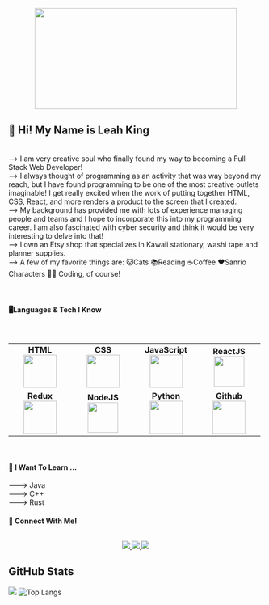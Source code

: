 <p align="center"><img height=200px width=400px src="https://thumbs.gfycat.com/HorribleFrenchChimneyswift-max-1mb.gif"/></p>



<h2>👋 Hi! My Name is Leah King</h2> 
<br>
--> I am very creative soul who finally found my way to becoming a Full Stack Web Developer!<br>
--> I always thought of programming as an activity that was way beyond my reach, but I have found programming to be one of the most creative outlets imaginable!  I get really excited when the work of putting together HTML, CSS, React, and more renders a product to the screen that I created.<br>
-->  My background has provided me with lots of experience managing people and teams and I hope to incorporate this into my programming career. I am also fascinated with cyber security and think it would be very interesting to delve into that!<br>
-->  I own an Etsy shop that specializes in Kawaii stationary, washi tape and planner supplies.<br>
-->  A few of my favorite things are: 🐱Cats 📚Reading ☕Coffee ❤️Sanrio Characters 👩‍💻 Coding, of course!<br>
</br>
<br>
<h4>🖥️Languages & Tech I Know</h4>    
<br>
<table>
<tbody>
 
 <td align="center" width="20%">
<span><b><center>HTML</center></b></span> 
<img height=65px src="https://img.icons8.com/color/2x/html-5.png"> 
</td>

<td align="center" width="20%">
<span><b><center>CSS</center></b></span> 
<img height=65px src="https://img.icons8.com/color/2x/css.png"> 
</td>

<td align="center" width="20%">
<span><b><center>JavaScript</center></b></span> 
<img height=65px src="https://img.icons8.com/color/2x/javascript.png"> 
</td>

<td align="center" width="20%">
<span><b><center>ReactJS</center></b></span> 
<img height=60px src="https://img.icons8.com/ultraviolet/2x/react.png"> 
</td>
</tr>
 
 <td align="center" width="20%">
<span><b><center>Redux</center></b></span> 
<img height=65px src="https://img.icons8.com/color/2x/redux.png"> 
</td>

<td align="center" width="20%">
<span><b><center>NodeJS</center></b></span> 
<img height=60px src="https://img.icons8.com/color/2x/nodejs.png"> 
</td>

<td align="center" width="20%">
<span><b><center>Python</center></b></span> 
<img height=65px src="https://img.icons8.com/color/2x/python.png"> 
</td>

<td align="center" width="20%">
<span><b><center>Github</center></b></span> 
<img height=65px src="https://img.icons8.com/ios-glyphs/2x/github-2.png"> 
</td>
</tr>
</tbody>
</table>
<br>


<h4>🌱 I Want To Learn ...</h4>
 ---> Java<br>
 ---> C++<br>
 ---> Rust
<br>

<h4>🐹 Connect With Me!
  <p align="center"><br/>
   <a href="https://www.linkedin.com/in/leah-king-8323a0201//">
    <img src="https://img.shields.io/badge/linkedin-leah--king--8323a0201/-blue">
  </a>
  
  <a href="https://www.instagram.com/dancingheart714/">
    <img src="https://img.shields.io/badge/instagram-dancingheart714-brightgreen">
  </a>
  
  <a href="https://www.github.com/dancingheart714/">
    <img src="https://img.shields.io/badge/github-dancingheart714-violet">
  </a>
</p>

 
 ## GitHub Stats
![](https://github-readme-stats.jha-vineet69.vercel.app/api?username=dancingheart714&hide=stars&show_icons=true&hide_border=true&theme=omni) ![Top Langs](https://github-readme-stats.vercel.app/api/top-langs/?username=dancingheart714&hide=smalltalk&theme=omni&layout=compact&hide_border=true)



